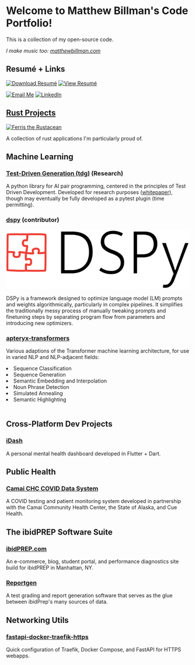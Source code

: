 # Welcome to Matthew Billman's Code Portfolio!
This is a collection of my open-source code. 

_I make music too: [matthewbillman.com](https://matthewbillman.com)_

## Resumé + Links
[![Download Resumé](https://img.shields.io/badge/Download-Resumé-blue?style=for-the-badge)](https://drive.google.com/uc?export=download&id=1GoFFqldD1_iJY7J1REidNIGifriDVZBS)
[![View Resumé](https://img.shields.io/badge/View-Resumé-green?style=for-the-badge)](https://drive.google.com/file/d/1GoFFqldD1_iJY7J1REidNIGifriDVZBS/view?usp=drive_link)

[![Email Me](https://img.shields.io/badge/Email-Me-white?style=for-the-badge)](mailto:mgbvox@gmail.com)
[![LinkedIn](https://img.shields.io/badge/LinkedIn-cyan?style=for-the-badge)](https://www.linkedin.com/in/matthew-billman-b2b89248/)



## [Rust Projects](/rust/README.md)
[<img src="https://rustacean.net/assets/rustacean-flat-happy.svg" alt="Ferris the Rustacean" width="250">](/rust/README.md)

A collection of rust applications I'm particularly proud of. 

## Machine Learning
### [Test-Driven Generation (tdg)](https://github.com/mgbvox/tdg) (Research)
A python library for AI pair programming, centered in the principles of Test Driven Development.
Developed for research purposes ([whitepaper](https://github.com/mgbvox/tdg/tree/main/whitepaper_wip)),
though may eventually be fully developed as a pytest plugin (time permitting).


### [dspy](https://github.com/mgbvox/dspy) (contributor)
![image](/static/images/DSPy8.png)

DSPy is a framework designed to optimize language model (LM) 
prompts and weights algorithmically, particularly in complex 
pipelines. It simplifies the traditionally messy process of 
manually tweaking prompts and finetuning steps by separating 
program flow from parameters and introducing new optimizers.


### [apteryx-transformers](https://github.com/apteryxlabs/apteryx-transformers)

Various adaptions of the Transformer machine learning architecture, for use in varied NLP and NLP-adjacent fields:
<li>Sequence Classification</li>
<li>Sequence Generation</li>
<li>Semantic Embedding and Interpolation</li>
<li>Noun Phrase Detection</li>
<li>Simulated Annealing</li>
<li>Semantic Highlighting</li>
<br>



## Cross-Platform Dev Projects
### [iDash](https://github.com/mgbvox/idash)
A personal mental health dashboard developed in Flutter + Dart.

## Public Health

### [Camai CHC COVID Data System](/public_health/camai.md)
A COVID testing and patient monitoring system developed in partnership with the Camai Community Health Center, the State of Alaska, and Cue Health.

## The ibidPREP Software Suite

### [ibidPREP.com](https://ibidprep.com)
An e-commerce, blog, student portal, and performance diagnostics site build for ibidPREP in Manhattan, NY.

### [Reportgen](https://github.com/mgbvox/rg-public)
A test grading and report generation software that serves as the glue between ibidPrep's many sources of data.


## Networking Utils

### [fastapi-docker-traefik-https](https://github.com/apteryxlabs/fastapi-docker-traefik-https)
Quick configuration of Traefik, Docker Compose, and FastAPI for HTTPS webapps.

